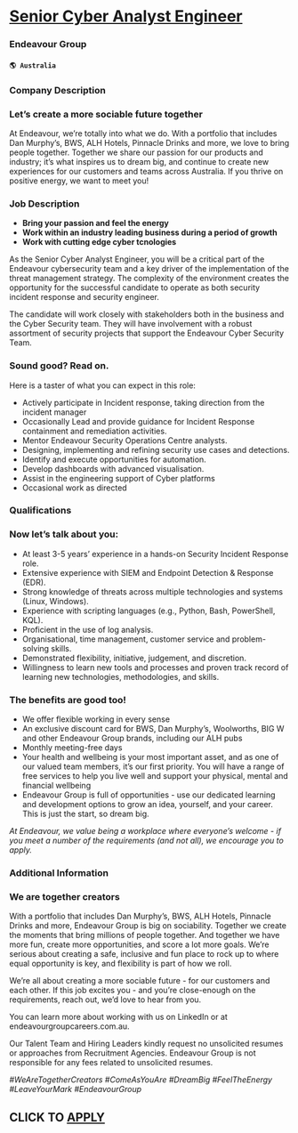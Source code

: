 # [Senior Cyber Analyst Engineer](https://www.remotewlb.com/apply/senior-cyber-analyst-engineer)  
### Endeavour Group  
#### `🌎 Australia`  

### Company Description

### Let’s create a more sociable future together

At Endeavour, we’re totally into what we do. With a portfolio that includes Dan Murphy’s, BWS, ALH Hotels, Pinnacle Drinks and more, we love to bring people together. Together we share our passion for our products and industry; it’s what inspires us to dream big, and continue to create new experiences for our customers and teams across Australia. If you thrive on positive energy, we want to meet you!

### Job Description

  *  **Bring your passion and feel the energy**
  *  **Work within an industry leading business during a period of growth**
  *  **Work with cutting edge cyber tcnologies**

As the Senior Cyber Analyst Engineer, you will be a critical part of the Endeavour cybersecurity team and a key driver of the implementation of the threat management strategy. The complexity of the environment creates the opportunity for the successful candidate to operate as both security incident response and security engineer.

The candidate will work closely with stakeholders both in the business and the Cyber Security team. They will have involvement with a robust assortment of security projects that support the Endeavour Cyber Security Team.

### Sound good? Read on.

Here is a taster of what you can expect in this role:

  * Actively participate in Incident response, taking direction from the incident manager
  * Occasionally Lead and provide guidance for Incident Response containment and remediation activities.
  * Mentor Endeavour Security Operations Centre analysts.
  * Designing, implementing and refining security use cases and detections.
  * Identify and execute opportunities for automation.
  * Develop dashboards with advanced visualisation.
  * Assist in the engineering support of Cyber platforms
  * Occasional work as directed

### Qualifications

### Now let’s talk about you:

  * At least 3-5 years’ experience in a hands-on Security Incident Response role.
  * Extensive experience with SIEM and Endpoint Detection & Response (EDR).
  * Strong knowledge of threats across multiple technologies and systems (Linux, Windows).
  * Experience with scripting languages (e.g., Python, Bash, PowerShell, KQL).
  * Proficient in the use of log analysis.
  * Organisational, time management, customer service and problem-solving skills.
  * Demonstrated flexibility, initiative, judgement, and discretion.
  * Willingness to learn new tools and processes and proven track record of learning new technologies, methodologies, and skills.

### The benefits are good too!

  * We offer flexible working in every sense
  * An exclusive discount card for BWS, Dan Murphy’s, Woolworths, BIG W and other Endeavour Group brands, including our ALH pubs
  * Monthly meeting-free days 
  * Your health and wellbeing is your most important asset, and as one of our valued team members, it’s our first priority. You will have a range of free services to help you live well and support your physical, mental and financial wellbeing
  * Endeavour Group is full of opportunities - use our dedicated learning and development options to grow an idea, yourself, and your career. This is just the start, so dream big.

 _At Endeavour, we value being a workplace where everyone’s welcome - if you meet a number of the requirements (and not all), we encourage you to apply._

### Additional Information

### We are together creators

With a portfolio that includes Dan Murphy’s, BWS, ALH Hotels, Pinnacle Drinks and more, Endeavour Group is big on sociability. Together we create the moments that bring millions of people together. And together we have more fun, create more opportunities, and score a lot more goals. We’re serious about creating a safe, inclusive and fun place to rock up to where equal opportunity is key, and flexibility is part of how we roll.

We’re all about creating a more sociable future - for our customers and each other. If this job excites you - and you’re close-enough on the requirements, reach out, we’d love to hear from you.

You can learn more about working with us on LinkedIn or at endeavourgroupcareers.com.au.

Our Talent Team and Hiring Leaders kindly request no unsolicited resumes or approaches from Recruitment Agencies. Endeavour Group is not responsible for any fees related to unsolicited resumes.

 _#WeAreTogetherCreators #ComeAsYouAre #DreamBig #FeelTheEnergy #LeaveYourMark #EndeavourGroup_

  
## CLICK TO [APPLY](https://www.remotewlb.com/apply/senior-cyber-analyst-engineer)

